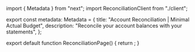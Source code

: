 import { Metadata } from "next";
import ReconciliationClient from "./client";

export const metadata: Metadata = {
  title: "Account Reconciliation | Minimal Actual Budget",
  description: "Reconcile your account balances with your statements",
};

export default function ReconciliationPage() {
  return <ReconciliationClient />;
} 
